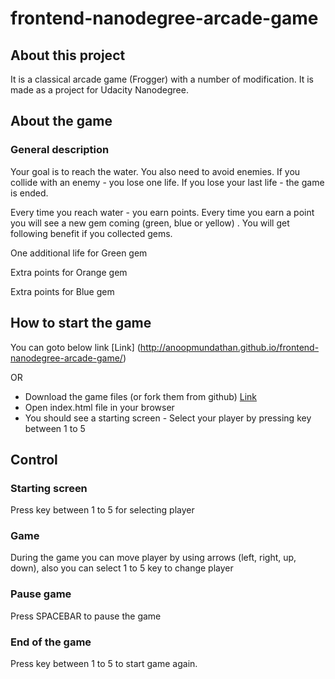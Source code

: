frontend-nanodegree-arcade-game
===============================
## About this project
It is a classical arcade game (Frogger) with a number of modification.
It is made as a project for Udacity Nanodegree.

## About the game

### General description
Your goal is to reach the water. You also need to avoid enemies.
If you collide with an enemy - you lose one life.
If you lose your last life - the game is ended.

Every time you reach water - you earn points. Every time you earn a point you will see a new gem coming (green, blue or yellow) . You will get following benefit if you collected gems.

One additional life for Green gem

Extra points for Orange gem

Extra points for Blue gem

## How to start the game

You can goto below link
[Link] (http://anoopmundathan.github.io/frontend-nanodegree-arcade-game/)

OR

* Download the game files (or fork them from github) [Link](https://github.com/anoopmundathan/frontend-nanodegree-arcade-game.git)
* Open index.html file in your browser
* You should see a starting screen - Select your player by pressing key between 1 to 5

## Control

### Starting screen
Press key between 1 to 5 for selecting player

### Game
During the game you can move player by using arrows (left, right, up, down), also you can select 1 to 5 key to change player

### Pause game
Press SPACEBAR to pause the game

### End of the game
Press key between 1 to 5 to start game again.
